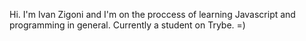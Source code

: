Hi. I'm Ivan Zigoni and I'm on the proccess of learning Javascript and programming in general. Currently a student on Trybe. =)
